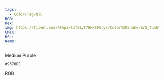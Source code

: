 ```yaml
---
tags:
  - Color/Tag/NTC
RGB:
Hex:
img: https://filedn.com/l0hpzxl1f01yT7GHxtF8cyk/Color%20Snake/SVG_Tumb%20Mass%20No%20Name/9370DB.svg
CMYK:
HSL:
Name:
---
```

Medium Purple
```palette
#9370DB
```
RGB
